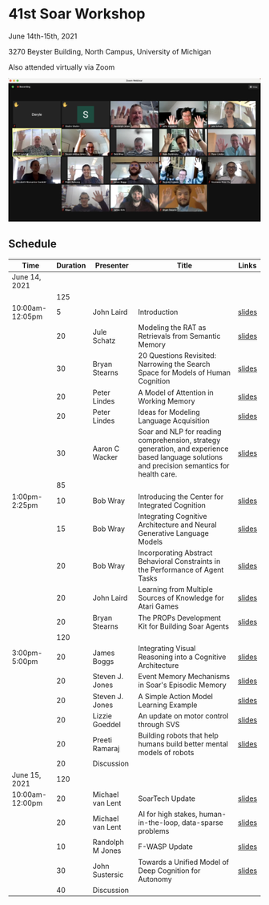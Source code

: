 # 41st Soar Workshop

June 14th-15th, 2021

3270 Beyster Building, North Campus, University of Michigan

Also attended virtually via Zoom

![Participant group photo (Zoom screenshot) with arms raised (making waves), 2021](https://raw.githubusercontent.com/SoarGroup/website-downloads/main/workshops/41/SW.png)

## Schedule

| Time | Duration | Presenter | Title | Links |
|------|----------|-----------|-------|-------|
| June 14, 2021 |||||
| | 125 ||| |
| 10:00am-12:05pm | 5 | John Laird | Introduction | [slides](https://raw.githubusercontent.com/SoarGroup/website-downloads/main/workshops/41/Laird.pptx) |
| | 20 | Jule Schatz | Modeling the RAT as Retrievals from Semantic Memory | [slides](https://raw.githubusercontent.com/SoarGroup/website-downloads/main/workshops/41/Schatz.pdf) |
| | 30 | Bryan Stearns | 20 Questions Revisited: Narrowing the Search Space for Models of Human Cognition | [slides](https://raw.githubusercontent.com/SoarGroup/website-downloads/main/workshops/41/Stearns1.pptx) |
| | 20 | Peter Lindes | A Model of Attention in Working Memory | [slides](https://raw.githubusercontent.com/SoarGroup/website-downloads/main/workshops/41/Lindes1.pptx) |
| | 20 | Peter Lindes | Ideas for Modeling Language Acquisition | [slides](https://raw.githubusercontent.com/SoarGroup/website-downloads/main/workshops/41/Lindex2.pptx) |
| | 30 | Aaron C Wacker | Soar and NLP for reading comprehension, strategy generation, and experience based language solutions and precision semantics for health care. | [slides](https://raw.githubusercontent.com/SoarGroup/website-downloads/main/workshops/41/) |
| | 85 ||| |
| 1:00pm-2:25pm | 10 | Bob Wray | Introducing the Center for Integrated Cognition | [slides](https://raw.githubusercontent.com/SoarGroup/website-downloads/main/workshops/41/Wray0.pdf) |
| | 15 | Bob Wray | Integrating Cognitive Architecture and Neural Generative Language Models | [slides](https://raw.githubusercontent.com/SoarGroup/website-downloads/main/workshops/41/Wray1.pdf) |
| | 20 | Bob Wray | Incorporating Abstract Behavioral Constraints in the Performance of Agent Tasks | [slides](https://raw.githubusercontent.com/SoarGroup/website-downloads/main/workshops/41/Wray2.pdf) |
| | 20 | John Laird | Learning from Multiple Sources of Knowledge for Atari Games | [slides](https://raw.githubusercontent.com/SoarGroup/website-downloads/main/workshops/41/) |
| | 20 | Bryan Stearns | The PROPs Development Kit for Building Soar Agents | [slides](https://raw.githubusercontent.com/SoarGroup/website-downloads/main/workshops/41/Stearns2.pptx) |
| | 120 ||| |
| 3:00pm-5:00pm | 20 | James Boggs | Integrating Visual Reasoning into a Cognitive Architecture | [slides](https://raw.githubusercontent.com/SoarGroup/website-downloads/main/workshops/41/) |
| | 20 | Steven J. Jones | Event Memory Mechanisms in Soar's Episodic Memory | [slides](https://raw.githubusercontent.com/SoarGroup/website-downloads/main/workshops/41/SJones1.pdf) |
| | 20 | Steven J. Jones | A Simple Action Model Learning Example | [slides](https://raw.githubusercontent.com/SoarGroup/website-downloads/main/workshops/41/SJones2.pdf) |
| | 20 | Lizzie Goeddel | An update on motor control through SVS | [slides](https://raw.githubusercontent.com/SoarGroup/website-downloads/main/workshops/41/Goeddel.pdf) |
| | 20 | Preeti Ramaraj | Building robots that help humans build better mental models of robots | [slides](https://raw.githubusercontent.com/SoarGroup/website-downloads/main/workshops/41/Ramaraj.pptx) |
| | 20 | Discussion |||
| June 15, 2021 | 120 ||||
| 10:00am-12:00pm | 20 | Michael van Lent | SoarTech Update | [slides](https://raw.githubusercontent.com/SoarGroup/website-downloads/main/workshops/41/VanLent1.pptx) |
| | 20 | Michael van Lent | AI for high stakes, human-in-the-loop, data-sparse problems | [slides](https://raw.githubusercontent.com/SoarGroup/website-downloads/main/workshops/41/VanLent2.pptx) |
| | 10 | Randolph M Jones | F-WASP Update | [slides](https://raw.githubusercontent.com/SoarGroup/website-downloads/main/workshops/41/Rjoness.pptx) |
| | 30 | John Sustersic | Towards a Unified Model of Deep Cognition for Autonomy | [slides](https://raw.githubusercontent.com/SoarGroup/website-downloads/main/workshops/41/Sustersic.pptx) |
| | 40 | Discussion |||
